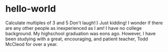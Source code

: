 # hello-world
Calculate multiples of 3 and 5
Don't laugh!:) Just kidding! I wonder if there are any other people as inexperienced as I am! I have no college background. My highschool graduation was eons ago. However, I have been studying with a great, encouraging, and patient teacher, Todd McCleod for over a year.
